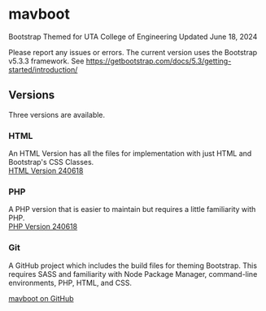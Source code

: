 # mavboot
Bootstrap Themed for UTA College of Engineering 
Updated June 18, 2024

Please report any issues or errors.
The current version uses the Bootstrap v5.3.3 framework.  See https://getbootstrap.com/docs/5.3/getting-started/introduction/

## Versions 
Three versions are available.

### HTML
An HTML Version has all the files for implementation with just HTML and Bootstrap's CSS Classes.  
[HTML Version 240618](https://github.com/ChrispyWood/mavboot/raw/master/___versions/mavboot_html_240618.zip)

### PHP
A PHP version that is easier to maintain but requires a little familiarity with PHP.  
[PHP Version 240618](https://github.com/ChrispyWood/mavboot/raw/master/___versions/mavboot_php_240618.zip)

### Git
A GitHub project which includes the build files for theming Bootstrap.  This requires SASS and familiarity with Node Package Manager, command-line environments, PHP, HTML, and CSS. 

[mavboot on GitHub](https://github.com/ChrispyWood/mavboot/)  

